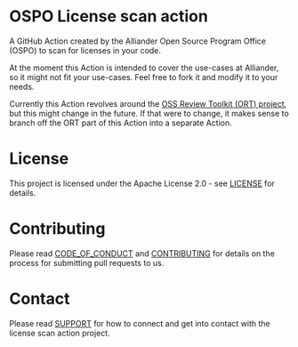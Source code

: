 <!--
SPDX-FileCopyrightText: 2022 Contributors to the License scan action project <OSPO@alliander.com>

SPDX-License-Identifier: Apache-2.0
-->

# OSPO License scan action

A GitHub Action created by the Alliander Open Source Program Office (OSPO) to scan for licenses in your code.

At the moment this Action is intended to cover the use-cases at Alliander, so it might not fit your use-cases.
Feel free to fork it and modify it to your needs.

Currently this Action revolves around the [OSS Review Toolkit (ORT) project](https://oss-review-toolkit.org/), but this might change in the future.
If that were to change, it makes sense to branch off the ORT part of this Action into a separate Action.

# License
This project is licensed under the Apache License 2.0 - see [LICENSE](LICENSE) for details.

# Contributing
Please read [CODE_OF_CONDUCT](CODE_OF_CONDUCT.md) and [CONTRIBUTING](CONTRIBUTING.md) for details on the process 
for submitting pull requests to us.

# Contact
Please read [SUPPORT](SUPPORT.md) for how to connect and get into contact with the license scan action project.
